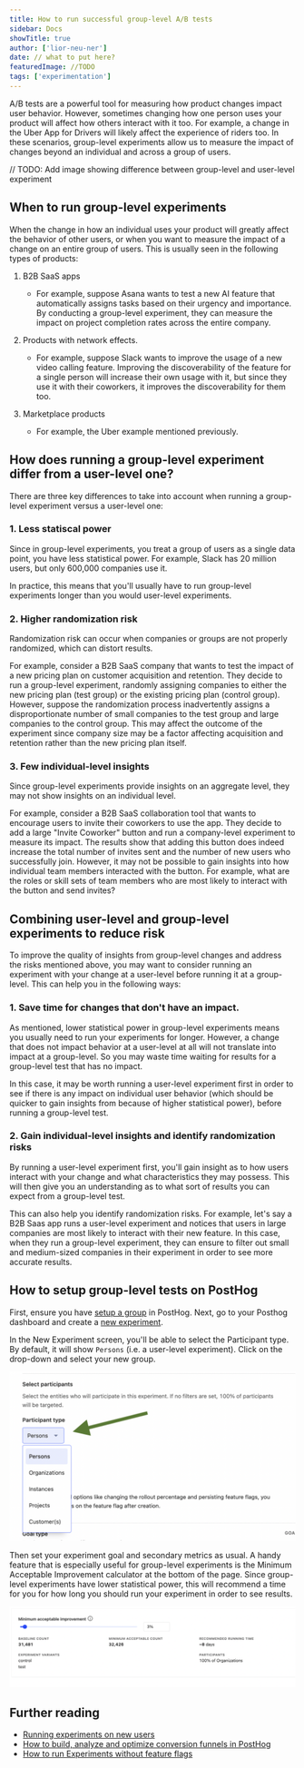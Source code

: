 ```yaml
---
title: How to run successful group-level A/B tests
sidebar: Docs
showTitle: true
author: ['lior-neu-ner']
date: // what to put here?
featuredImage: //TODO
tags: ['experimentation']
---
```


A/B tests are a powerful tool for measuring how product changes impact user behavior. However, sometimes changing how one person uses your product will affect how others interact with it too. For example, a change in the Uber App for Drivers will likely affect the experience of riders too. In these scenarios, group-level experiments allow us to measure the impact of changes beyond an individual and across a group of users.

// TODO: Add image showing difference between group-level and user-level experiment

## When to run group-level experiments

When the change in how an individual uses your product will greatly affect the behavior of other users, or when you want to measure the impact of a change on an entire group of users. This is usually seen in the following types of products:

1. B2B SaaS apps

   - For example, suppose Asana wants to test a new AI feature that automatically assigns tasks based on their urgency and importance. By conducting a group-level experiment, they can measure the impact on project completion rates across the entire company. 

2. Products with network effects.

     - For example, suppose Slack wants to improve the usage of a new video calling feature. Improving the discoverability of the feature for a single person will increase their own usage with it, but since they use it with their coworkers, it improves the discoverability for them too.

3. Marketplace products
   
   - For example, the Uber example mentioned previously.

## How does running a group-level experiment differ from a user-level one?

There are three key differences to take into account when running a group-level experiment versus a user-level one:

### 1. Less statiscal power

Since in group-level experiments, you treat a group of users as a single data point, you have less statistical power. For example, Slack has 20 million users, but only 600,000 companies use it.

In practice, this means that you'll usually have to run group-level experiments longer than you would user-level experiments.

### 2. Higher randomization risk

Randomization risk can occur when companies or groups are not properly randomized, which can distort results.

For example, consider a B2B SaaS company that wants to test the impact of a new pricing plan on customer acquisition and retention. They decide to run a group-level experiment, randomly assigning companies to either the new pricing plan (test group) or the existing pricing plan (control group). However, suppose the randomization process inadvertently assigns a disproportionate number of small companies to the test group and large companies to the control group. This may affect the outcome of the experiment since company size may be a factor affecting acquisition and retention rather than the new pricing plan itself.

### 3. Few individual-level insights

Since group-level experiments provide insights on an aggregate level, they may not show insights on an individual level.

For example, consider a B2B SaaS collaboration tool that wants to encourage users to invite their coworkers to use the app. They decide to add a large "Invite Coworker" button and run a company-level experiment to measure its impact. The results show that adding this button does indeed increase the total number of invites sent and the number of new users who successfully join. However, it may not be possible to gain insights into how individual team members interacted with the button. For example, what are the roles or skill sets of team members who are most likely to interact with the button and send invites?

## Combining user-level and group-level experiments to reduce risk

To improve the quality of insights from group-level changes and address the risks mentioned above, you may want to consider running an experiment with your change at a user-level before running it at a group-level. This can help you in the following ways:

  ### 1. Save time for changes that don't have an impact. 
  
  As mentioned, lower statistical power in group-level experiments means you usually need to run your experiments for longer. However, a change that does not impact behavior at a user-level at all will not translate into impact at a group-level. So you may waste time waiting for results for a group-level test that has no impact.
  
  In this case, it may be worth running a user-level experiment first in order to see if there is any impact on individual user behavior (which should be quicker to gain insights from because of higher statistical power), before running a group-level test.


 ### 2. Gain individual-level insights and identify randomization risks
By running a user-level experiment first, you'll gain insight as to how users interact with your change and what characteristics they may possess. This will then give you an understanding as to what sort of results you can expect from a group-level test.

This can also help you identify randomization risks. For example, let's say a B2B Saas app runs a user-level experiment and notices that users in large companies are most likely to interact with their new feature. In this case, when they run a group-level experiment, they can ensure to filter out small and medium-sized companies in their experiment in order to see more accurate results.


## How to setup group-level tests on PostHog

First, ensure you have [setup a group](https://posthog.com/docs/product-analytics/group-analytics#getting-started) in PostHog. Next, go to your Posthog dashboard and create a [new experiment](https://posthog.com/docs/experiments/manual#creating-an-experiment).

In the New Experiment screen, you'll be able to select the Participant type. By default, it will show `Persons` (i.e. a user-level experiment). Click on the drop-down and select your new group.

![Screenshot of setting the participant type in an experiment](../images/tutorials/how-to-run-successful-group-experiments/participant-type.png)

Then set your experiment goal and secondary metrics as usual. A handy feature that is especially useful for group-level experiments is the Minimum Acceptable Improvement calculator at the bottom of the page. Since group-level experiments have lower statistical power, this will recommend a time for you for how long you should run your experiment in order to see results.

![Screenshot of the Minimum Acceptable Improvement calculator](../images/tutorials/how-to-run-successful-group-experiments/minimum-acceptable-improvement.png)

## Further reading

- [Running experiments on new users](/tutorials/new-user-experiments)
- [How to build, analyze and optimize conversion funnels in PostHog](/tutorials/frontend-vs-backend-group-analytics)
- [How to run Experiments without feature flags](https://posthog.com/tutorials/experiments)